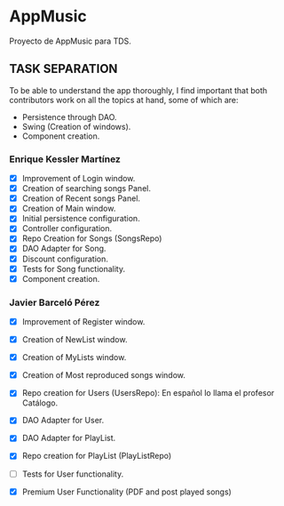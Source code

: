 # AppMusic
Proyecto de AppMusic para TDS.

## TASK SEPARATION
To be able to understand the app thoroughly, I find important that both contributors work
on all the topics at hand, some of which are:
- Persistence through DAO.
- Swing (Creation of windows).
- Component creation.
### Enrique Kessler Martínez
- [x] Improvement of Login window.
- [x] Creation of searching songs Panel.
- [x] Creation of Recent songs Panel.
- [x] Creation of Main window.
- [x] Initial persistence configuration.
- [x] Controller configuration.
- [x] Repo Creation for Songs (SongsRepo)
- [x] DAO Adapter for Song.
- [x] Discount configuration.
- [x] Tests for Song functionality.
- [x] Component creation.
### Javier Barceló Pérez
- [x] Improvement of Register window.
- [x] Creation of NewList window.
- [x] Creation of MyLists window.
- [x] Creation of Most reproduced songs window.
- [x] Repo creation for Users (UsersRepo): En español lo llama el profesor Catálogo.
- [x] DAO Adapter for User.
- [x] DAO Adapter for PlayList.
- [x] Repo creation for PlayList (PlayListRepo)
- [ ] Tests for User functionality.
- [x] Premium User Functionality (PDF and post played songs)

